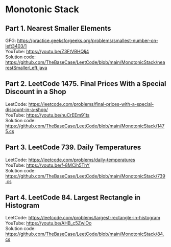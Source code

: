 # Monotonic Stack

## Part 1. Nearest Smaller Elements<br/>
GFG: https://practice.geeksforgeeks.org/problems/smallest-number-on-left3403/1<br/>
YouTube: https://youtu.be/Z3FtVBHQIj4<br/>
Solution code: https://github.com/TheBaseCase/LeetCode/blob/main/MonotonicStack/nearestSmallerLeft.java<br/>

## Part 2. LeetCode 1475. Final Prices With a Special Discount in a Shop<br/>
LeetCode: https://leetcode.com/problems/final-prices-with-a-special-discount-in-a-shop/<br/>
YouTube: https://youtu.be/nuCrEEm91ts<br/>
Solution code: https://github.com/TheBaseCase/LeetCode/blob/main/MonotonicStack/1475.cs<br/>

## Part 3. LeetCode 739. Daily Temperatures<br/>
LeetCode: https://leetcode.com/problems/daily-temperatures<br/>
YouTube: https://youtu.be/f-8MCih5ThY<br/>
Solution code: https://github.com/TheBaseCase/LeetCode/blob/main/MonotonicStack/739.cs<br/>

## Part 4. LeetCode 84. Largest Rectangle in Histogram<br/>
LeetCode: https://leetcode.com/problems/largest-rectangle-in-histogram<br/>
YouTube: https://youtu.be/AHB_c5ZwlOo<br/>
Solution code: https://github.com/TheBaseCase/LeetCode/blob/main/MonotonicStack/84.cs<br/>

<br/>